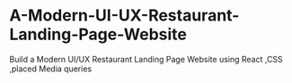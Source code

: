 # A-Modern-UI-UX-Restaurant-Landing-Page-Website
Build a Modern UI/UX Restaurant Landing Page Website using React ,CSS ,placed Media queries 
